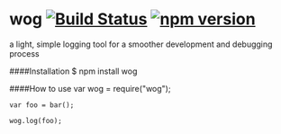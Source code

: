 # wog [![Build Status](https://travis-ci.org/ning-github/wog.svg?branch=master)](https://travis-ci.org/ning-github/wog) [![npm version](https://badge.fury.io/js/wog.svg)](https://badge.fury.io/js/wog)
a light, simple logging tool for a smoother development and debugging process

####Installation
    $ npm install wog

####How to use
    var wog = require("wog");
    
    var foo = bar();
    
    wog.log(foo);
